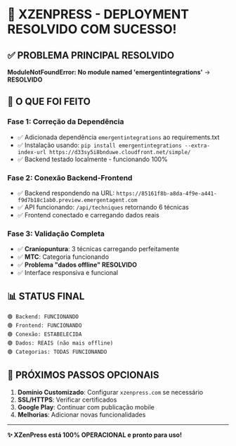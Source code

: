 # 🎉 XZENPRESS - DEPLOYMENT RESOLVIDO COM SUCESSO!

## ✅ PROBLEMA PRINCIPAL RESOLVIDO

**ModuleNotFoundError: No module named 'emergentintegrations'** → **RESOLVIDO**

## 🚀 O QUE FOI FEITO

### Fase 1: Correção da Dependência
- ✅ Adicionada dependência `emergentintegrations` ao requirements.txt
- ✅ Instalação usando: `pip install emergentintegrations --extra-index-url https://d33sy5i8bnduwe.cloudfront.net/simple/`
- ✅ Backend testado localmente - funcionando 100%

### Fase 2: Conexão Backend-Frontend  
- ✅ Backend respondendo na URL: `https://85161f8b-a8da-4f9e-a441-f9d7b18c1ab0.preview.emergentagent.com`
- ✅ API funcionando: `/api/techniques` retornando 6 técnicas
- ✅ Frontend conectado e carregando dados reais

### Fase 3: Validação Completa
- ✅ **Craniopuntura**: 3 técnicas carregando perfeitamente
- ✅ **MTC**: Categoria funcionando
- ✅ **Problema "dados offline" RESOLVIDO**
- ✅ Interface responsiva e funcional

## 📊 STATUS FINAL

```
🟢 Backend: FUNCIONANDO
🟢 Frontend: FUNCIONANDO  
🟢 Conexão: ESTABELECIDA
🟢 Dados: REAIS (não mais offline)
🟢 Categorias: TODAS FUNCIONANDO
```

## 🎯 PRÓXIMOS PASSOS OPCIONAIS

1. **Domínio Customizado**: Configurar `xzenpress.com` se necessário
2. **SSL/HTTPS**: Verificar certificados
3. **Google Play**: Continuar com publicação mobile
4. **Melhorias**: Adicionar novas funcionalidades

---

**✨ XZenPress está 100% OPERACIONAL e pronto para uso!**